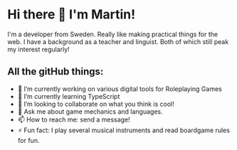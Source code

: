 # Hi there 👋 I'm Martin!
I'm a developer from Sweden. Really like making practical things for the web.
I have a background as a teacher and linguist. Both of which still peak my interest regularly!

## All the gitHub things:
- 🔭 I’m currently working on various digital tools for Roleplaying Games
- 🌱 I’m currently learning TypeScript
- 👯 I’m looking to collaborate on what you think is cool!
- 💬 Ask me about game mechanics and languages. 
- 📫 How to reach me: send a message!
- ⚡ Fun fact: I play several musical instruments and read boardgame rules for fun. 
